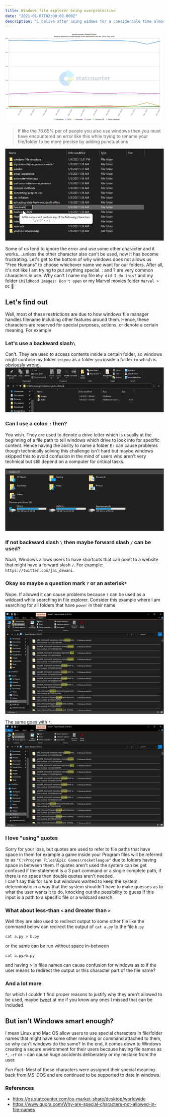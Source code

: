 ```yaml
---
title: Windows file explorer being overprotective
date: "2021-01-07T02:00:00.000Z"
description: "I belive after using widows for a considerable time almost every one must have got an error saying you can't name a folder or file with certain character. Most of them have a very detailed reason why this limitation had to be built in, some less obious than others"
---
```


![Desktop OS market Share](./images/OSper.png)

> If like the 76.65% per of people you also use windows then you must have encountered an error like this while trying to rename your file/folder to be more precise by adding punctuations

![Windows not allowing to add certain character](./images/warning.png)

Some of us tend to ignore the error and use some other character and it works....unless the other character also can't be used, now it has become frustrating. Let's get to the bottom of why windows does not allows us "Free Humans" to choose whichever name we want for our folders. After all, it's not like I am trying to put anything special. : and ? are very common characters in use. Why can't I name my file `Why did I do this?` and my folder `Childhood Images: Don't open` or my Marvel movies folder `Marvel > DC` 😤

## Let's find out

Well, most of these restrictions are due to how windows file manager handles filename including other features around them. Hence, these characters are reserved for special purposes, actions, or denote a certain meaning. For example 

### Let's use a backward slash`\`

Can't. They are used to access contents inside a certain folder, so windows might confuse my folder `to\you` as a folder `you` inside a folder `to` which is obviously wrong. 
![\ used to location](./images/dir_name.png)

### Can I use a colon `:` then?

You wish. They are used to denote a drive letter which is usually at the beginning of a file path to tell windows which drive to look into for specific content. Hence having the ability to name a folder `E:` can cause problems though technically solving this challenge isn't hard but maybe windows skipped this to avoid confusion in the mind of users who aren't very technical but still depend on a computer for critical tasks.

![Drive letters](./images/drives.JPG)

### If not backward slash `\` then maybe forward slash `/` can be used?

Naah, Windows allows users to have shortcuts that can point to a website that might have a forward slash `/`. For example:  `https://twitter.com/jai_dewani`. 

### Okay so maybe a question mark `?` or an asterisk`*`

Nope. If allowed it can cause problems because `?` can be used as a wildcard while searching in file explorer. Consider this example where I am searching for all folders that have `power` in their name 

![wildcard search in windows explorer](./images/search.JPG)

The same goes with `*`. 
![Use of asterisk for specific file types](./images/star.JPG)


### I love "using" quotes 

Sorry for your loss, but quotes are used to refer to file paths that have space in them for example a game inside your Program files will be referred to as `"C:\Program Files\Epic Games\rocketleague"` due to folders having space in between them. If quotes aren't used the system can be get confused if the statement is a 3 part command or a single complete path, if there is no space then double quotes aren't needed.   
I can't say this for sure but windows wanted to keep the system deterministic in a way that the system shouldn't have to make guesses as to what the user wants it to do, knocking out the possibility to guess if this input is a path to a specific file or a wildcard search.

### What about less-than `<` and Greater than `>`

Well they are also used to redirect output to some other file like the command below can redirect the output of `cat a.py` to the file `b.py` 
```
cat a.py > b.py
```
or the same can be run without space in-between
```
cat a.py>b.py  
```
and having > in files names can cause confusion for windows as to if the user means to redirect the output or this character part of the file name?     

### And a lot more 
for which I couldn't find proper reasons to justify why they aren't allowed to be used, maybe [tweet](https://twitter.com/intent/tweet?text=%40jai_dewaani) at me if you know any ones I missed that can be included. 

## But isn't Windows smart enough? 
I mean Linux and Mac OS allow users to use special characters in file/folder names that might have some other meaning or command attached to them, so why can't windows do the same? In the end, it comes down to Windows creating a secure environment for their users because having file names as `*`, `-rf` or `~` can cause huge accidents deliberately or my mistake from the user. 

*Fun Fact:* Most of these characters were assigned their special meaning back from MS-DOS and are continued to be supported to date in windows. 

### References 

- https://gs.statcounter.com/os-market-share/desktop/worldwide  
- https://www.quora.com/Why-are-special-characters-not-allowed-in-file-names